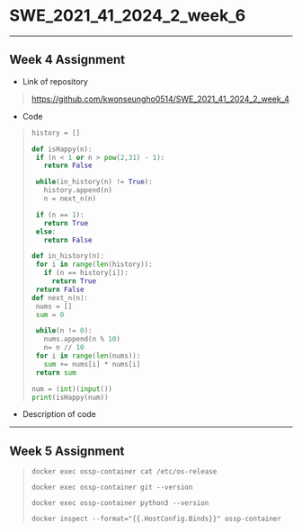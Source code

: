 # SWE_2021_41_2024_2_week_6
---
## Week 4 Assignment
* Link of repository
>https://github.com/kwonseungho0514/SWE_2021_41_2024_2_week_4
* Code
>```Python
>history = []
>
>def isHappy(n):
>  if (n < 1 or n > pow(2,31) - 1):
>    return False
>
>  while(in_history(n) != True):
>    history.append(n)
>    n = next_n(n)
>
>  if (n == 1):
>    return True
>  else:
>    return False
>
>def in_history(n):
>  for i in range(len(history)):
>    if (n == history[i]):
>      return True
>  return False
>def next_n(n):
>  nums = []
>  sum = 0
>
>  while(n != 0):
>    nums.append(n % 10)
>    n= n // 10
>  for i in range(len(nums)):
>    sum += nums[i] * nums[i]
>  return sum
>
>num = (int)(input())
>print(isHappy(num))
>```

* Description of code
  
---
## Week 5 Assignment

> ```Shell
> docker exec ossp-container cat /etc/os-release
> ```
> ```Shell
> docker exec ossp-container git --version
> ```
> ```Shell
> docker exec ossp-container python3 --version
> ```
> ```Shell
> docker inspect --format="{{.HostConfig.Binds}}" ossp-container
> ```
